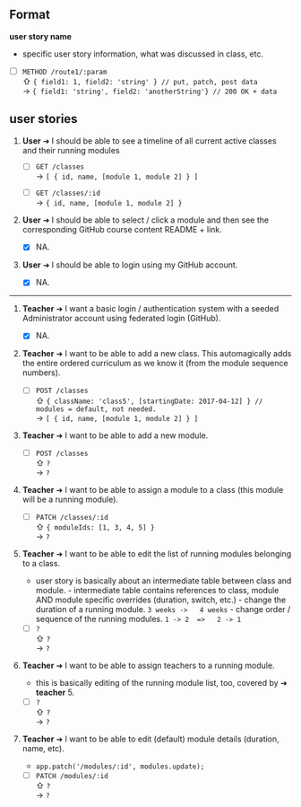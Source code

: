 ## Format

**user story name**
- specific user story information, what was discussed in class, etc.
- [ ] `METHOD /route1/:param`    
⇧ `{ field1: 1, field2: 'string' } // put, patch, post data`    
→  `{ field1: 'string', field2: 'anotherString'} // 200 OK + data`

## user stories

1. **User** ➜ I should be able to see a timeline of all current active classes and their running modules

	- [ ] `GET /classes`    
	→ `[ { id, name, [module 1, module 2] } ]`

	- [ ] `GET /classes/:id`    
	→ `{ id, name, [module 1, module 2] }`

2. **User** ➜ I should be able to select / click a module and then see the corresponding GitHub course content README + link.
   
   - [x] NA.
   
3. **User** ➜ I should be able to login using my GitHub account.
	
	- [x] NA.

---

1. **Teacher** ➜ I want a basic login / authentication system with a seeded Administrator account using federated login (GitHub).
   
   - [x] NA.
   
2. **Teacher** ➜ I want to be able to add a new class. This automagically adds the entire ordered curriculum as we know it (from the module sequence numbers).

	- [ ] `POST /classes`    
	⇧ `{ className: 'class5', [startingDate: 2017-04-12] } // modules = default, not needed.`    
	→  `[ { id, name, [module 1, module 2] } ]`
	
3. **Teacher** ➜ I want to be able to add a new module.

	- [ ] `POST /classes`    
	⇧ `?`    
	→  `?`

4. **Teacher** ➜ I want to be able to assign a module to a class (this module will be a running module).

	- [ ] `PATCH /classes/:id`    
	⇧ `{ moduleIds: [1, 3, 4, 5] }`    
	→  `?`

5. **Teacher** ➜ I want to be able to edit the list of running modules belonging to a class.

	- user story is basically about an intermediate table between class and module.
		   - intermediate table contains references to class, module AND module specific overrides (duration, switch, etc.)
		   - change the duration of a running module.    			`3 weeks ->   4 weeks`
	       - change order / sequence of the running modules. `1 -> 2  =>   2 -> 1`
	
	- [ ] `?`    
	⇧ `?`    
	→  `?`
	
6. **Teacher** ➜ I want to be able to assign teachers to a running module.

	- this is basically editing of the running module list, too, covered by ➜ **teacher** 5.

	- [ ] `?`    
	⇧ `?`    
	→  `?`

7. **Teacher** ➜ I want to be able to edit (default) module details (duration, name, etc).

	- `app.patch('/modules/:id', modules.update);`

	- [ ] `PATCH /modules/:id`    
	⇧ `?`    
	→  `?`
